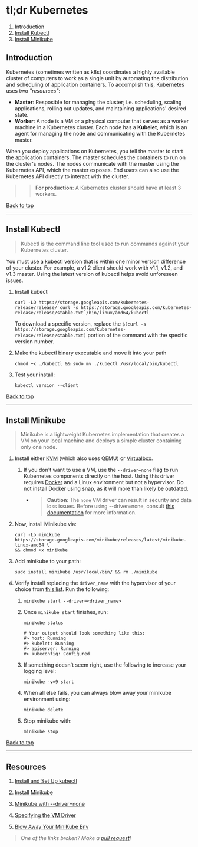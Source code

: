 <a name="top"></a>
# tl;dr Kubernetes 


1. [ Introduction ](#introduction)
1. [ Install Kubectl ](#install-kubectl)
1. [ Install Minikube ](#install-minikube)



<a name="introduction"></a>
## Introduction
Kubernetes (sometimes written as k8s) coordinates a highly available cluster
of computers to work as a single unit by automating the distribution and
scheduling of application containers. To accomplish this, Kubernetes uses two
_"resources"_:

  * __Master__: Resposible for managing the cluster; i.e. scheduling, scaling
    applications, rolling out updates, and maintaining applications' desired
    state.
  * __Worker__: A node is a VM or a physical computer that serves as a worker
    machine in a Kubernetes cluster. Each node has a __Kubelet__, which is an agent
    for managing the node and communicating with the Kubernetes master. 

When you deploy applications on Kubernetes, you tell the master to start the application containers. The master schedules the containers to run on the cluster's nodes. The nodes communicate with the master using the Kubernetes API, which the master exposes. End users can also use the Kubernetes API directly to interact with the cluster.

>> **For production**: A Kubernetes cluster should have at least 3 workers. 

<a href="#top">Back to top</a>

----





<a name="install-kubectl"></a>
## Install Kubectl

> Kubectl is the command line tool used to run commands against your Kubernetes cluster.

You must use a kubectl version that is within one minor version difference of
your cluster. For example, a v1.2 client should work with v1.1, v1.2, and v1.3
master. Using the latest version of kubectl helps avoid unforeseen issues.


1. Install kubectl
   ```
   curl -LO https://storage.googleapis.com/kubernetes-release/release/`curl -s https://storage.googleapis.com/kubernetes-release/release/stable.txt`/bin/linux/amd64/kubectl
   ```
   To download a specific version, replace the `$(curl -s
   https://storage.googleapis.com/kubernetes-release/release/stable.txt)` portion of
   the command with the specific version number.

1. Make the kubectl binary executable and move it into your path
   ```
   chmod +x ./kubectl && sudo mv ./kubectl /usr/local/bin/kubectl
   ```

1. Test your install:
   ```
   kubectl version --client
   ```


<a href="#top">Back to top</a>

----





<a name="install-minikube"></a>
## Install Minikube

> Minikube is a lightweight Kubernetes implementation that creates a VM on your
> local machine and deploys a simple cluster containing only one node.


1. Install either [KVM](https://www.linux-kvm.org/page/Main_Page) (which also
   uses QEMU) or [Virtualbox](https://www.virtualbox.org/wiki/Downloads).
   1. If you don't want to use a VM, use the `--driver=none` flag to run Kubernetes
      components directly on the host. Using this driver requires
      [Docker](https://www.docker.com/products/docker-desktop) and a Linux
      environment but not a hypervisor. Do not install Docker using snap, as it
      will more than likely be outdated.
      * > **Caution**: The `none` VM driver can result in security and data loss
          issues. Before using --driver=none, consult 
          [this documentation](https://minikube.sigs.k8s.io/docs/drivers/none/) 
          for more information.
1. Now, install Minikube via:
   ```
   curl -Lo minikube https://storage.googleapis.com/minikube/releases/latest/minikube-linux-amd64 \
   && chmod +x minikube
   ```
1. Add minikube to your path:
   ```
   sudo install minikube /usr/local/bin/ && rm ./minikube
   ```
1. Verify install replacing the `driver_name` with the hypervisor of your choice
   from 
   [this list](https://kubernetes.io/docs/setup/learning-environment/minikube/#specifying-the-vm-driver). Run the following:
   
   1. ```
      minikube start --driver=<driver_name>
      ```
   1. Once `minikube start` finishes, run:
      ```
      minikube status
      
      # Your output should look something like this:
      #> host: Running
      #> kubelet: Running
      #> apiserver: Running
      #> kubeconfig: Configured
      ```
   1.  If something doesn't seem right, use the following to increase your logging level:
       ```
       minikube -v=9 start
       ```
   1. When all else fails, you can always blow away your minikube environment using:
      ```
      minikube delete
      ``` 
   
   1. Stop minikube with:
      ```
      minikube stop
      ```

[ Back to top ](#top)

----









## Resources
1. [Install and Set Up kubectl](https://kubernetes.io/docs/tasks/tools/install-kubectl/#install-kubectl-on-linux)

1. [Install Minikube](https://kubernetes.io/docs/tasks/tools/install-minikube/)

1. [Minikube with --driver=none](https://minikube.sigs.k8s.io/docs/drivers/none/)

1. [Specifying the VM Driver](https://kubernetes.io/docs/setup/learning-environment/minikube/#specifying-the-vm-driver)

1. [Blow Away Your MiniKube Env](https://stackoverflow.com/questions/50769737/troubleshooting-minikube)

> _One of the links broken? Make a [pull request](https://github.com/strickolas/tldr/pulls)!_